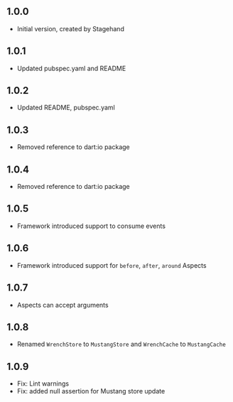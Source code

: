 ## 1.0.0

- Initial version, created by Stagehand

## 1.0.1

- Updated pubspec.yaml and README

## 1.0.2
- Updated README, pubspec.yaml

## 1.0.3
- Removed reference to dart:io package

## 1.0.4
- Removed reference to dart:io package

## 1.0.5
- Framework introduced support to consume events

## 1.0.6
- Framework introduced support for `before`, `after`, `around` Aspects

## 1.0.7
- Aspects can accept arguments

## 1.0.8
- Renamed `WrenchStore` to `MustangStore` and `WrenchCache` to `MustangCache`

## 1.0.9
- Fix: Lint warnings
- Fix: added null assertion for Mustang store update
